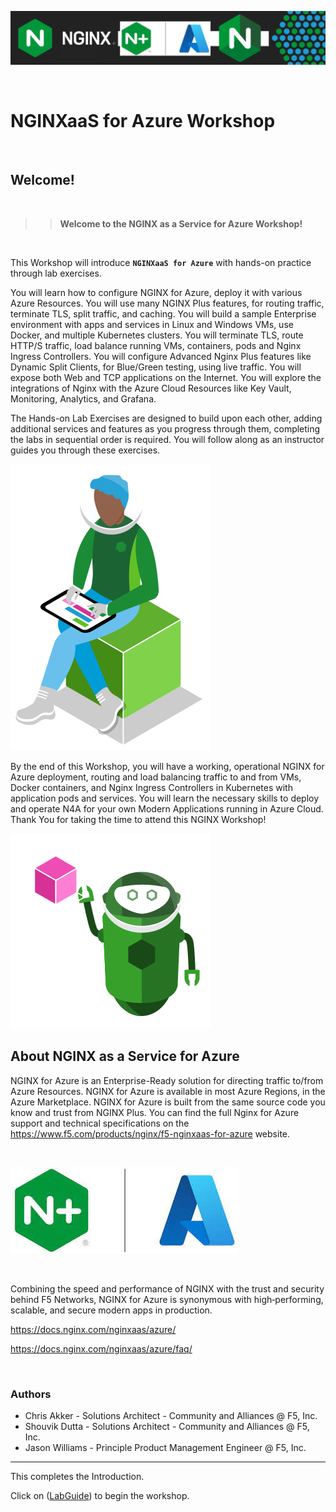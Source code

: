 ![NGINX for Azure Workshop](media/n4aworkshop-banner.png)

<br/>

# NGINXaaS for Azure Workshop

<br/>

## Welcome!

<br/>

> ><strong>Welcome to the NGINX as a Service for Azure Workshop!</strong>

<br/>

This Workshop will introduce **`NGINXaaS for Azure`** with hands-on practice through lab exercises.

You will learn how to configure NGINX for Azure, deploy it with various Azure Resources. You will use many NGINX Plus features, for routing traffic, terminate TLS, split traffic, and caching.  You will build a sample Enterprise environment with apps and services in Linux and Windows VMs, use Docker, and multiple Kubernetes clusters.  You will terminate TLS, route HTTP/S traffic, load balance running VMs, containers, pods and Nginx Ingress Controllers.  You will configure Advanced Nginx Plus features like Dynamic Split Clients, for Blue/Green testing, using live traffic.  You will expose both Web and TCP applications on the Internet.  You will explore the integrations of Nginx with the Azure Cloud Resources like Key Vault, Monitoring, Analytics, and Grafana.

The Hands-on Lab Exercises are designed to build upon each other, adding additional services and features as you progress through them, completing the labs in sequential order is required.  You will follow along as an instructor guides you through these exercises.

![Developer Seated](media/developer-seated.svg)

By the end of this Workshop, you will have a working, operational NGINX for Azure deployment, routing and load balancing traffic to and from VMs, Docker containers, and Nginx Ingress Controllers in Kubernetes with application pods and services. You will learn the necessary skills to deploy and operate N4A for your own Modern Applications running in Azure Cloud.  Thank You for taking the time to attend this NGINX Workshop!

![Robot](media/robot.svg)

## About NGINX as a Service for Azure

NGINX for Azure is an Enterprise-Ready solution for directing traffic to/from Azure Resources.  NGINX for Azure is available in most Azure Regions, in the Azure Marketplace.  NGINX for Azure is built from the same source code you know and trust from NGINX Plus.  You can find the full Nginx for Azure support and technical specifications on the https://www.f5.com/products/nginx/f5-nginxaas-for-azure website.  

<br/>

![NGINX Azure](media/nginx-azure-icon.png)

<br/>

Combining the speed and performance of NGINX with the trust and security behind F5 Networks, NGINX for Azure is synonymous with high‑performing, scalable, and secure modern apps in production.

https://docs.nginx.com/nginxaas/azure/

https://docs.nginx.com/nginxaas/azure/faq/

<br/>

### Authors
- Chris Akker - Solutions Architect - Community and Alliances @ F5, Inc.
- Shouvik Dutta - Solutions Architect - Community and Alliances @ F5, Inc.
- Jason Williams - Principle Product Management Engineer @ F5, Inc.

-------------

This completes the Introduction.
<br/> 

Click on ([LabGuide](LabGuide.md)) to begin the workshop.
